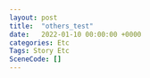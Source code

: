 ```yaml
---
layout: post
title:  "others_test"
date:   2022-01-10 00:00:00 +0000
categories: Etc
Tags: Story Etc
SceneCode: []
---
```

